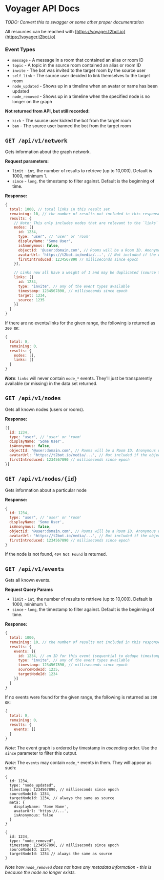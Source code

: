 # Voyager API Docs

*TODO: Convert this to swagger or some other proper documentation*

All resources can be reached with [https://voyager.t2bot.io](https://voyager.t2bot.io)

### Event Types

* `message` - A message in a room that contained an alias or room ID
* `topic` - A topic in the source room contained an alias or room ID
* `invite` - The bot was invited to the target room by the source user
* `self_link` - The source user decided to link themselves to the target room
* `node_updated` - Shows up in a timeline when an avatar or name has been updated
* `node_removed` - Shows up in a timeline when the specified node is no longer on the graph

**Not returned from API, but still recorded:**
* `kick` - The source user kicked the bot from the target room
* `ban` - The source user banned the bot from the target room
 
## `GET /api/v1/network`

Gets information about the graph network.

**Request parameters:**
* `limit` - `int`, the number of results to retrieve (up to 10,000). Default is 1000, minimum 1.
* `since` - `long`, the timestamp to filter against. Default is the beginning of time.

**Response:**
```javascript
{
  total: 1000, // total links in this result set
  remaining: 10, // the number of results not included in this response that are after `since`
  results: {
    // Note: This only includes nodes that are relevant to the `links`
    nodes: [{
      id: 1234,
      type: "user", // 'user' or 'room'
      displayName: 'Some User',
      isAnonymous: false,
      objectId: '@user:domain.com', // Rooms will be a Room ID. Anonymous nodes don't have this field.
      avatarUrl: 'https://t2bot.io/media/...', // Not included if the object doesn't have an avatar
      firstIntroduced: 1234567890 // milliseconds since epoch
    }],

    // Links now all have a weight of 1 and may be duplicated (source to target). 
    links: [{
      id: 1234,
      type: "invite", // any of the event types available
      timestamp: 1234567890, // milliseconds since epoch
      target: 1234,
      source: 1235
    }]
  }
}
```

If there are no events/links for the given range, the following is returned as `200 OK`:
```javascript
{
  total: 0,
  remaining: 0,
  results: {
    nodes: [],
    links: []
  }
}
```

***Note***: `links` will never contain `node_*` events. They'll just be transparently available (or missing) in the data set returned.

## `GET /api/v1/nodes`

Gets all known nodes (users or rooms).

**Response:**
```javascript
[{
  id: 1234,
  type: "user", // 'user' or 'room'
  displayName: 'Some User',
  isAnonymous: false,
  objectId: '@user:domain.com', // Rooms will be a Room ID. Anonymous nodes don't have this field.
  avatarUrl: 'https://t2bot.io/media/...', // Not included if the object doesn't have an avatar
  firstIntroduced: 1234567890 // milliseconds since epoch
}]
```

## `GET /api/v1/nodes/{id}`

Gets information about a particular node

**Response:**
```javascript
{
  id: 1234,
  type: "user", // 'user' or 'room'
  displayName: 'Some User',
  isAnonymous: false,
  objectId: '@user:domain.com', // Rooms will be a Room ID. Anonymous nodes don't have this field.
  avatarUrl: 'https://t2bot.io/media/...', // Not included if the object doesn't have an avatar
  firstIntroduced: 1234567890 // milliseconds since epoch
}
```

If the node is not found, `404 Not Found` is returned.

## `GET /api/v1/events`

Gets all known events.

**Request Query Params**
* `limit` - `int`, the number of results to retrieve (up to 10,000). Default is 1000, minimum 1.
* `since` - `long`, the timestamp to filter against. Default is the beginning of time.

**Response:**
```javascript
{
  total: 1000,
  remaining: 10, // the number of results not included in this response that are after `since`
  results: {
    events: [{
      id: 1234, // an ID for this event (sequential to dedupe timestamp)
      type: "invite", // any of the event types available
      timestamp: 1234567890, // milliseconds since epoch
      sourceNodeId: 1235,
      targetNodeId: 1234
    }]
  }
}
```

If no events were found for the given range, the following is returned as `200 OK`:
```javascript
{
  total: 0,
  remaining: 0,
  results: {
    events: []
  }
}
```

*Note*: The event graph is ordered by timestamp in *ascending* order. Use the `since` parameter to filter this output.

*Note*: The `events` may contain `node_*` events in them. They will appear as such:
```
{
  id: 1234,
  type: "node_updated",
  timestamp: 1234567890, // milliseconds since epoch
  sourceNodeId: 1234,
  targetNodeId: 1234, // always the same as source
  meta: {
    displayName: 'Some Name',
    avatarUrl: 'https://...',
    isAnonymous: false
  }
}
```
```
{
  id: 1234,
  type: "node_removed",
  timestamp: 1234567890, // milliseconds since epoch
  sourceNodeId: 1234,
  targetNodeId: 1234 // always the same as source
}
```
*Note how `node_removed` does not have any metadata information - this is because the node no longer exists.*